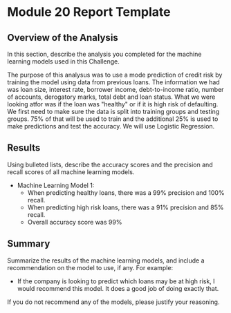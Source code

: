 # Module 20 Report Template

## Overview of the Analysis

In this section, describe the analysis you completed for the machine learning models used in this Challenge.

The purpose of this analysus was to use a mode prediction of credit risk by training the model using data from previous loans.  The information we had was loan size, interest rate, borrower income, debt-to-income ratio, number of accounts, derogatory marks, total debt and loan status.  What we were looking atfor was if the loan was "healthy" or if it is high risk of defaulting.  We first need to make sure the data is split into training groups and testing groups.  75% of that will be used to train and the additional 25% is used to make predictions and test the accuracy.  We will use Logistic Regression.

## Results

Using bulleted lists, describe the accuracy scores and the precision and recall scores of all machine learning models.

* Machine Learning Model 1:
    * When predicting healthy loans, there was a 99% precision and 100% recall.
    * When predicting high risk loans, there was a 91% precision and 85% recall.
    * Overall accuracy score was 99%

## Summary

Summarize the results of the machine learning models, and include a recommendation on the model to use, if any. For example:

* If the company is looking to predict which loans may be at high risk, I would recommend this model. It does a good job of doing exactly that.

If you do not recommend any of the models, please justify your reasoning.